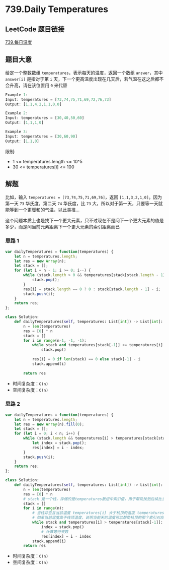 # 739.Daily Temperatures

## LeetCode 题目链接

[739.每日温度](https://leetcode.cn/problems/daily-temperatures/)

## 题目大意

给定一个整数数组 `temperatures`，表示每天的温度，返回一个数组 `answer`，其中 `answer[i]` 是指对于第 `i` 天，下一个更高温度出现在几天后，若气温在这之后都不会升高，请在该位置用 `0` 来代替

```js
Example 1:
Input: temperatures = [73,74,75,71,69,72,76,73]
Output: [1,1,4,2,1,1,0,0]

Example 2:
Input: temperatures = [30,40,50,60]
Output: [1,1,1,0]

Example 3:
Input: temperatures = [30,60,90]
Output: [1,1,0]
```

限制:
- 1 <= temperatures.length <= 10^5
- 30 <= temperatures[i] <= 100

## 解题

比如，输入 `temperatures = [73,74,75,71,69,76]`，返回 `[1,1,3,2,1,0]`。因为第一天 `73` 华氏度，第二天 `74` 华氏度，比 `73` 大，所以对于第一天，只要等一天就能等到一个更暖和的气温，以此类推...

这个问题本质上也是找下一个更大元素，只不过现在不是问下一个更大元素的值是多少，而是问当前元素距离下一个更大元素的索引距离而已

### 思路 1

```js
var dailyTemperatures = function(temperatures) {
    let n = temperatures.length;
    let res = new Array(n);
    let stack = [];
    for (let i = n - 1; i >= 0; i--) {
        while (stack.length > 0 && temperatures[stack[stack.length - 1]] <= temperatures[i]) {
            stack.pop();
        }
        res[i] = stack.length == 0 ? 0 : stack[stack.length - 1] - i;
        stack.push(i);
    }
    return res;
};
```
```python
class Solution:
    def dailyTemperatures(self, temperatures: List[int]) -> List[int]:
        n = len(temperatures)
        res = [0] * n
        stack = []
        for i in range(n-1, -1, -1):
            while stack and temperatures[stack[-1]] <= temperatures[i]:
                stack.pop()
            
            res[i] = 0 if len(stack) == 0 else stack[-1] - i
            stack.append(i)
        
        return res
```

- 时间复杂度：`O(n)`
- 空间复杂度：`O(n)`

### 思路 2

```js
var dailyTemperatures = function(temperatures) {
    let n = temperatures.length;
    let res = new Array(n).fill(0);
    let stack = [];
    for (let i = 0; i < n; i++) {
        while (stack.length && temperatures[i] > temperatures[stack[stack.length - 1]]) {
            let index = stack.pop();
            res[index] = i - index;
        }
        stack.push(i);
    }
    return res;
};
```
```python
class Solution:
    def dailyTemperatures(self, temperatures: List[int]) -> List[int]:
        n = len(temperatures)
        res = [0] * n
        # stack 是一个栈，存储的是temperatures数组中索引值，用于帮助找到后续比当前温度高的温度
        stack = []
        for i in range(n):
            # 当栈非空且当前温度 temperatures[i] 大于栈顶的温度 temperatures[stack[-1]] 时
            # 如果当前温度高于栈顶温度，说明当前天的温度可以帮助栈顶的那个索引对应的温度找到一个更高的温度
            while stack and temperatures[i] > temperatures[stack[-1]]:
                index = stack.pop()
                # 计算等待天数
                res[index] = i - index
            stack.append(i)
        return res
```

- 时间复杂度：`O(n)`
- 空间复杂度：`O(n)`